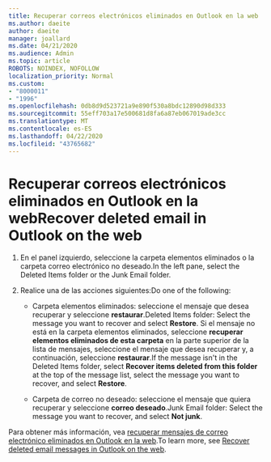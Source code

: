 ```yaml
---
title: Recuperar correos electrónicos eliminados en Outlook en la web
ms.author: daeite
author: daeite
manager: joallard
ms.date: 04/21/2020
ms.audience: Admin
ms.topic: article
ROBOTS: NOINDEX, NOFOLLOW
localization_priority: Normal
ms.custom:
- "8000011"
- "1996"
ms.openlocfilehash: 0db8d9d523721a9e890f530a8bdc12890d98d333
ms.sourcegitcommit: 55eff703a17e500681d8fa6a87eb067019ade3cc
ms.translationtype: MT
ms.contentlocale: es-ES
ms.lasthandoff: 04/22/2020
ms.locfileid: "43765682"
---
```

# <a name="recover-deleted-email-in-outlook-on-the-web"></a><span data-ttu-id="2cc6d-102">Recuperar correos electrónicos eliminados en Outlook en la web</span><span class="sxs-lookup"><span data-stu-id="2cc6d-102">Recover deleted email in Outlook on the web</span></span>

1. <span data-ttu-id="2cc6d-103">En el panel izquierdo, seleccione la carpeta elementos eliminados o la carpeta correo electrónico no deseado.</span><span class="sxs-lookup"><span data-stu-id="2cc6d-103">In the left pane, select the Deleted Items folder or the Junk Email folder.</span></span>

2. <span data-ttu-id="2cc6d-104">Realice una de las acciones siguientes:</span><span class="sxs-lookup"><span data-stu-id="2cc6d-104">Do one of the following:</span></span>

    - <span data-ttu-id="2cc6d-105">Carpeta elementos eliminados: seleccione el mensaje que desea recuperar y seleccione **restaurar**.</span><span class="sxs-lookup"><span data-stu-id="2cc6d-105">Deleted Items folder: Select the message you want to recover and select **Restore**.</span></span> <span data-ttu-id="2cc6d-106">Si el mensaje no está en la carpeta elementos eliminados, seleccione **recuperar elementos eliminados de esta carpeta** en la parte superior de la lista de mensajes, seleccione el mensaje que desea recuperar y, a continuación, seleccione **restaurar**.</span><span class="sxs-lookup"><span data-stu-id="2cc6d-106">If the message isn't in the Deleted Items folder, select **Recover items deleted from this folder** at the top of the message list, select the message you want to recover, and select **Restore**.</span></span>

    - <span data-ttu-id="2cc6d-107">Carpeta de correo no deseado: seleccione el mensaje que quiera recuperar y seleccione **correo deseado**.</span><span class="sxs-lookup"><span data-stu-id="2cc6d-107">Junk Email folder: Select the message you want to recover, and select **Not junk**.</span></span>

<span data-ttu-id="2cc6d-108">Para obtener más información, vea [recuperar mensajes de correo electrónico eliminados en Outlook en la web](https://support.office.com/article/a8ca78ac-4721-4066-95dd-571842e9fb11).</span><span class="sxs-lookup"><span data-stu-id="2cc6d-108">To learn more, see [Recover deleted email messages in Outlook on the web](https://support.office.com/article/a8ca78ac-4721-4066-95dd-571842e9fb11).</span></span>